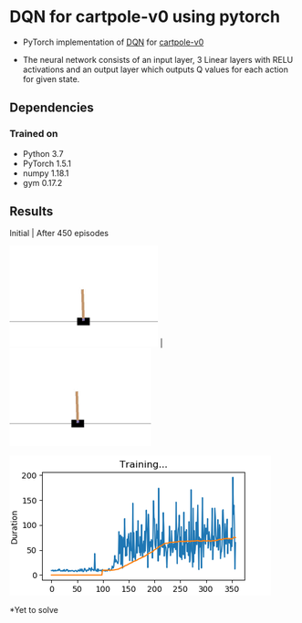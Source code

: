 # DQN for cartpole-v0 using pytorch

- PyTorch implementation of [DQN](https://arxiv.org/abs/1312.5602) for [cartpole-v0](https://gym.openai.com/envs/CartPole-v1/)

- The neural network consists of an input layer, 3 Linear layers with RELU activations and an output layer which outputs Q values for each action for given state.
## Dependencies

### Trained on
- Python 3.7
- PyTorch 1.5.1
- numpy 1.18.1
- gym 0.17.2

## Results

Initial | After 450 episodes

![](https://github.com/mukeshjv/Reinforcement_Learning/blob/main/DQN/cartpole/blob/start.gif)  | ![](https://github.com/mukeshjv/Reinforcement_Learning/blob/main/DQN/cartpole/blob/end.gif)


![Plot](https://github.com/mukeshjv/Reinforcement_Learning/blob/main/DQN/cartpole/blob/cartpole.png)

*Yet to solve

